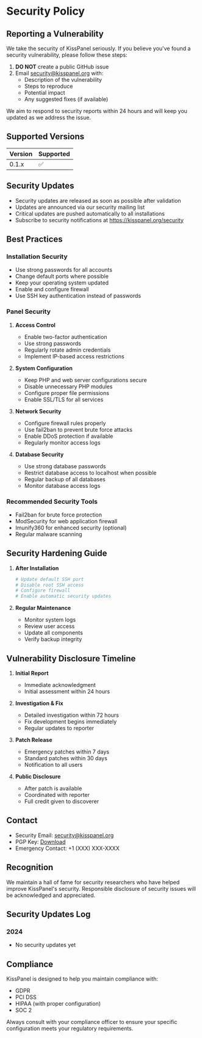 # Security Policy

## Reporting a Vulnerability

We take the security of KissPanel seriously. If you believe you've found a security vulnerability, please follow these steps:

1. **DO NOT** create a public GitHub issue
2. Email security@kisspanel.org with:
   - Description of the vulnerability
   - Steps to reproduce
   - Potential impact
   - Any suggested fixes (if available)

We aim to respond to security reports within 24 hours and will keep you updated as we address the issue.

## Supported Versions

| Version | Supported          |
| ------- | ------------------ |
| 0.1.x   | :white_check_mark: |

## Security Updates

- Security updates are released as soon as possible after validation
- Updates are announced via our security mailing list
- Critical updates are pushed automatically to all installations
- Subscribe to security notifications at https://kisspanel.org/security

## Best Practices

### Installation Security
- Use strong passwords for all accounts
- Change default ports where possible
- Keep your operating system updated
- Enable and configure firewall
- Use SSH key authentication instead of passwords

### Panel Security
1. **Access Control**
   - Enable two-factor authentication
   - Use strong passwords
   - Regularly rotate admin credentials
   - Implement IP-based access restrictions

2. **System Configuration**
   - Keep PHP and web server configurations secure
   - Disable unnecessary PHP modules
   - Configure proper file permissions
   - Enable SSL/TLS for all services

3. **Network Security**
   - Configure firewall rules properly
   - Use fail2ban to prevent brute force attacks
   - Enable DDoS protection if available
   - Regularly monitor access logs

4. **Database Security**
   - Use strong database passwords
   - Restrict database access to localhost when possible
   - Regular backup of all databases
   - Monitor database access logs

### Recommended Security Tools
- Fail2ban for brute force protection
- ModSecurity for web application firewall
- Imunify360 for enhanced security (optional)
- Regular malware scanning

## Security Hardening Guide

1. **After Installation**
   ```bash
   # Update default SSH port
   # Disable root SSH access
   # Configure firewall
   # Enable automatic security updates
   ```

2. **Regular Maintenance**
   - Monitor system logs
   - Review user access
   - Update all components
   - Verify backup integrity

## Vulnerability Disclosure Timeline

1. **Initial Report**
   - Immediate acknowledgment
   - Initial assessment within 24 hours

2. **Investigation & Fix**
   - Detailed investigation within 72 hours
   - Fix development begins immediately
   - Regular updates to reporter

3. **Patch Release**
   - Emergency patches within 7 days
   - Standard patches within 30 days
   - Notification to all users

4. **Public Disclosure**
   - After patch is available
   - Coordinated with reporter
   - Full credit given to discoverer

## Contact

- Security Email: security@kisspanel.org
- PGP Key: [Download](https://kisspanel.org/security/pgp-key.asc)
- Emergency Contact: +1 (XXX) XXX-XXXX

## Recognition

We maintain a hall of fame for security researchers who have helped improve KissPanel's security. Responsible disclosure of security issues will be acknowledged and appreciated.

## Security Updates Log

### 2024
- No security updates yet

## Compliance

KissPanel is designed to help you maintain compliance with:
- GDPR
- PCI DSS
- HIPAA (with proper configuration)
- SOC 2

Always consult with your compliance officer to ensure your specific configuration meets your regulatory requirements.
